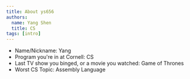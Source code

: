 ```yaml
---
title: About ys656
authors:
  name: Yang Shen
  title: CS
tags: [intro]
---
```


- Name/Nickname: Yang
- Program you're in at Cornell: CS
- Last TV show you binged, or a movie you watched: Game of Thrones
- Worst CS Topic: Assembly Language
